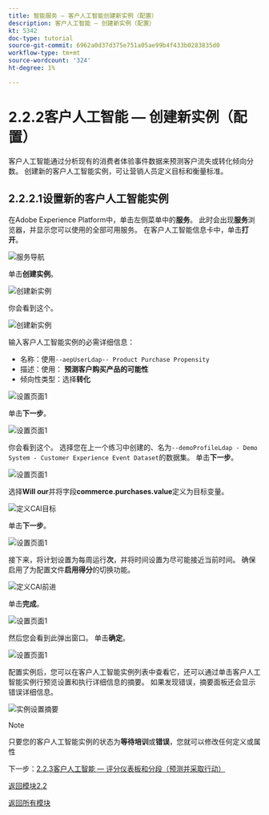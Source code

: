 ```yaml
---
title: 智能服务 — 客户人工智能创建新实例（配置）
description: 客户人工智能 — 创建新实例（配置）
kt: 5342
doc-type: tutorial
source-git-commit: 6962a0d37d375e751a05ae99b4f433b0283835d0
workflow-type: tm+mt
source-wordcount: '324'
ht-degree: 1%

---
```


# 2.2.2客户人工智能 — 创建新实例（配置）

客户人工智能通过分析现有的消费者体验事件数据来预测客户流失或转化倾向分数。 创建新的客户人工智能实例，可让营销人员定义目标和衡量标准。

## 2.2.2.1设置新的客户人工智能实例

在Adobe Experience Platform中，单击左侧菜单中的&#x200B;**服务**。 此时会出现&#x200B;**服务**&#x200B;浏览器，并显示您可以使用的全部可用服务。 在客户人工智能信息卡中，单击&#x200B;**打开**。

![服务导航](./images/navigatetoservice.png)

单击&#x200B;**创建实例**。

![创建新实例](./images/createnewinstance.png)

你会看到这个。

![创建新实例](./images/custai1.png)

输入客户人工智能实例的必需详细信息：

- 名称：使用`--aepUserLdap-- Product Purchase Propensity`
- 描述：使用： **预测客户购买产品的可能性**
- 倾向性类型：选择&#x200B;**转化**

![设置页面1](./images/setuppage1.png)

单击&#x200B;**下一步**。

![设置页面1](./images/next.png)

你会看到这个。 选择您在上一个练习中创建的、名为`--demoProfileLdap - Demo System - Customer Experience Event Dataset`的数据集。 单击&#x200B;**下一步**。

![设置页面1](./images/custai2.png)

选择&#x200B;**Will our**&#x200B;并将字段&#x200B;**commerce.purchases.value**&#x200B;定义为目标变量。

![定义CAI目标](./images/caidefinegoal.png)

单击&#x200B;**下一步**。

![设置页面1](./images/next.png)

接下来，将计划设置为每周运行&#x200B;**次**，并将时间设置为尽可能接近当前时间。 确保启用了为配置文件&#x200B;**启用得分**&#x200B;的切换功能。

![定义CAI前进](./images/caiadvancepage.png)

单击&#x200B;**完成**。

![设置页面1](./images/finish.png)

然后您会看到此弹出窗口。 单击&#x200B;**确定**。

![设置页面1](./images/finish1.png)

配置实例后，您可以在客户人工智能实例列表中查看它，还可以通过单击客户人工智能实例行预览设置和执行详细信息的摘要。 如果发现错误，摘要面板还会显示错误详细信息。

![实例设置摘要](./images/caiinstancesummary.png)

>[!NOTE]
>
>只要您的客户人工智能实例的状态为&#x200B;**等待培训**&#x200B;或&#x200B;**错误**，您就可以修改任何定义或属性

下一步：[2.2.3客户人工智能 — 评分仪表板和分段（预测并采取行动）](./ex3.md)

[返回模块2.2](./intelligent-services.md)

[返回所有模块](./../../../overview.md)
